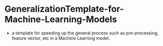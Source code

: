 # GeneralizationTemplate-for-Machine-Learning-Models
- a template for speeding up the general process such as pre-processing, feature vector, etc in a Machine Learning model.
